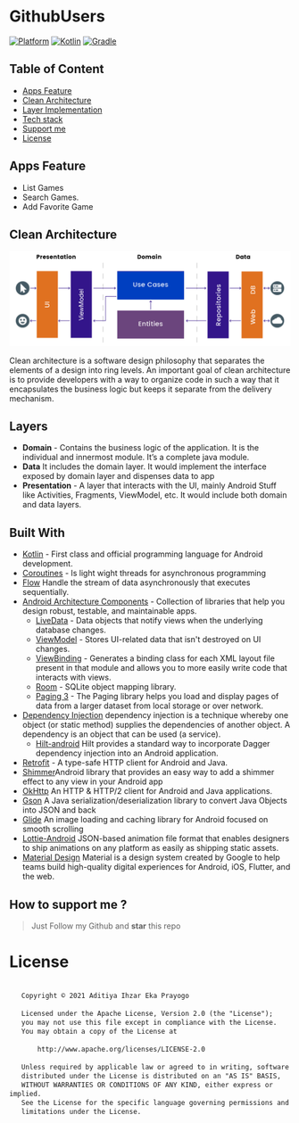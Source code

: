 # GithubUsers
 [![Platform](https://img.shields.io/badge/platform-Android-green.svg)](http://developer.android.com/index.html) [![Kotlin](https://img.shields.io/badge/kotlin-1.5.21-orange.svg)](http://kotlinlang.org) [![Gradle](https://img.shields.io/badge/gradle-4.0.0-%2366DCB8.svg)](https://developer.android.com/studio/releases/gradle-plugin)

## Table of Content
- [Apps Feature](#apps-feature)
- [Clean Architecture](#clean-architecture)
- [Layer Implementation](#layers)
- [Tech stack](#built-with)
- [Support me](#How-to-support-me-?-)
- [License](#license)

## Apps Feature
- List Games
- Search Games.
- Add Favorite Game

## Clean Architecture
<p align="center">
    <img src="assets/cleean.png"
        style="margin-right: 20px;"
    />
</p>

Clean architecture is a software design philosophy that separates the elements of a design into ring levels. An important goal of clean architecture is to provide developers with a way to organize code in such a way that it encapsulates the business logic but keeps it separate from the delivery mechanism.

## Layers
- **Domain** - Contains the business logic of the application. It is the individual and innermost module. It’s a complete java module.
- **Data** It includes the domain layer. It would implement the interface exposed by domain layer and dispenses data to app
- **Presentation** - A layer that interacts with the UI, mainly Android Stuff like Activities, Fragments, ViewModel, etc. It would include both domain and data layers.

## Built With

- [Kotlin](https://kotlinlang.org/) - First class and official programming language for Android development.
- [Coroutines](https://kotlinlang.org/docs/reference/coroutines-overview.html) - Is light wight threads for asynchronous programming
- [Flow](https://developer.android.com/kotlin/flow) Handle the stream of data asynchronously that executes sequentially.
- [Android Architecture Components](https://developer.android.com/topic/libraries/architecture) - Collection of libraries that help you design robust, testable, and maintainable apps.
   - [LiveData](https://developer.android.com/topic/libraries/architecture/livedata) - Data objects that notify views when the underlying database changes.
   - [ViewModel](https://developer.android.com/topic/libraries/architecture/viewmodel) - Stores UI-related data that isn't destroyed on UI changes.
   - [ViewBinding](https://developer.android.com/topic/libraries/view-binding) - Generates a binding class for each XML layout file present in that module and allows you to more easily write code that interacts with views.
   - [Room](https://developer.android.com/topic/libraries/architecture/room) - SQLite object mapping library.
   - [Paging 3](https://developer.android.com/topic/libraries/architecture/paging/v3-overview) - The Paging library helps you load and display pages of data from a larger dataset from local storage or over network.
- [Dependency Injection](https://developer.android.com/training/dependency-injection) dependency injection is a technique whereby one object (or static method) supplies the dependencies of another object. A dependency is an object that can be used (a service).
    - [Hilt-android](https://dagger.dev/hilt/) Hilt provides a standard way to incorporate Dagger dependency injection into an Android application.
- [Retrofit](https://square.github.io/retrofit/) - A type-safe HTTP client for Android and Java.
- [Shimmer](https://github.com/facebook/shimmer-android)Android library that provides an easy way to add a shimmer effect to any view in your Android app
- [OkHttp](http://square.github.io/okhttp/) An HTTP & HTTP/2 client for Android and Java applications.
- [Gson](https://github.com/google/gson) A Java serialization/deserialization library to convert Java Objects into JSON and back
- [Glide](https://github.com/bumptech/glide) An image loading and caching library for Android focused on smooth scrolling
- [Lottie-Android](https://github.com/airbnb/lottie-android) JSON-based animation file format that enables designers to ship animations on any platform as easily as shipping static assets.
- [Material Design](https://material.io/develop/android/docs/getting-started) Material is a design system created by Google to help teams build high-quality digital experiences for Android, iOS, Flutter, and the web.


## How to support me ?
> Just Follow my Github and **star** this repo


# License
```

   Copyright © 2021 Aditiya Ihzar Eka Prayogo

   Licensed under the Apache License, Version 2.0 (the "License");
   you may not use this file except in compliance with the License.
   You may obtain a copy of the License at

       http://www.apache.org/licenses/LICENSE-2.0

   Unless required by applicable law or agreed to in writing, software
   distributed under the License is distributed on an "AS IS" BASIS,
   WITHOUT WARRANTIES OR CONDITIONS OF ANY KIND, either express or implied.
   See the License for the specific language governing permissions and
   limitations under the License.

```
